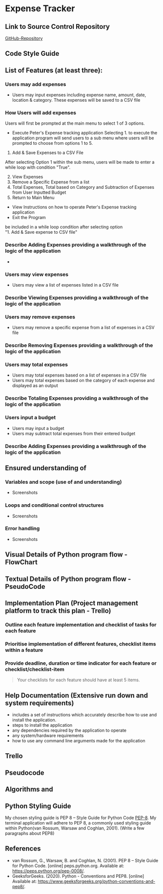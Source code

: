 # Expense Tracker

## Link to Source Control Repository
[GitHub-Repository](https://github.com/peter-duongGHub?tab=repositories)

## Code Style Guide 


## List of Features (at least three):

### Users may add expenses
- Users may input expenses including expense name, amount, date, location & category. These expenses will be saved to a CSV file
### How Users will add expenses
Users will first be prompted at the main menu to select 1 of 3 options. 
- Execute Peter's Expense tracking application
Selecting 1. to execute the application program will send users to a sub menu where users will be prompted to choose from options 1 to 5. 
1. Add & Save Expenses to a CSV File

After selecting Option 1 within the sub menu, users will be made to enter a while loop with condition "True". 


2. View Expenses
3. Remove a Specific Expense from a list
4. Total Expenses, Total based on Category and Subtraction of Expenses from User Inputted Budget
5. Return to Main Menu
  

- View Instructions on how to operate Peter's Expense tracking application
- Exit the Program


be included in a while loop condition after selecting option  
"1. Add & Save expense to CSV file"


### Describe Adding Expenses providing a walkthrough of the logic of the application
- 

### Users may view expenses
- Users may view a list of expenses listed in a CSV file

### Describe Viewing Expenses providing a walkthrough of the logic of the application

### Users may remove expenses
- Users may remove a specific expense from a list of expenses in a CSV file

### Describe Removing Expenses providing a walkthrough of the logic of the application

### Users may total expenses
- Users may total expenses based on a list of expenses in a CSV file
- Users may total expenses based on the category of each expense and displayed as an output

### Describe Totaling Expenses providing a walkthrough of the logic of the application

### Users input a budget
- Users may input a budget
- Users may subtract total expenses from their entered budget

### Describe Adding Expenses providing a walkthrough of the logic of the application



## Ensured understanding of 
### Variables and scope (use of and understanding)
- Screenshots

### Loops and conditional control structures
- Screenshots

### Error handling
- Screenshots

## Visual Details of Python program flow - FlowChart


## Textual Details of Python program flow - PseudoCode

## Implementation Plan (Project management platform to track this plan - Trello)
### Outline each feature implementation and checklist of tasks for each feature

### Prioritise implementation of different features, checklist items within a feature

### Provide deadline, duration or time indicator for each feature or checklist/checklist-item

> Your checklists for each feature should have at least 5 items.


## Help Documentation (Extensive run down and system requirements)
-  includes a set of instructions which accurately describe how to use and install the application.
- steps to install the application
- any dependencies required by the application to operate
- any system/hardware requirements
- how to use any command line arguments made for the application



## Trello

## Pseudocode

## Algorithms and 

## Python Styling Guide
My chosen styling guide is PEP 8 – Style Guide for Python Code [PEP-8](https://peps.python.org/pep-0008/). My terminal application will adhere to PEP 8, a commonly used styling guide within Python(van Rossum, Warsaw and Coghlan, 2001). (Write a few paragraphs about PEP8)

## References
- van Rossum, G., Warsaw, B. and Coghlan, N. (2001). PEP 8 – Style Guide for Python Code. [online] peps.python.org. Available at: https://peps.python.org/pep-0008/.
- GeeksforGeeks. (2020). Python - Conventions and PEP8. [online] Available at: https://www.geeksforgeeks.org/python-conventions-and-pep8/.
